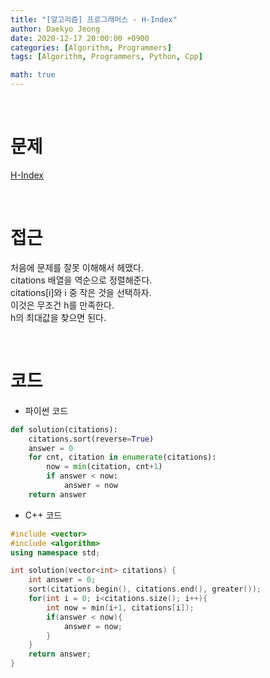 ```yaml
---
title: "[알고리즘] 프로그래머스 - H-Index"
author: Daekyo Jeong
date: 2020-12-17 20:00:00 +0900
categories: [Algorithm, Programmers]
tags: [Algorithm, Programmers, Python, Cpp]

math: true
---
```


<br/>

# **문제**


[H-Index](https://programmers.co.kr/learn/courses/30/lessons/42747)

<br/>

# **접근**  

처음에 문제를 잘못 이해해서 헤맸다.  
citations 배열을 역순으로 정렬해준다.  
citations[i]와 i 중 작은 것을 선택하자.  
이것은 무조건 h를 만족한다.    
h의 최대값을 찾으면 된다.   

<br/>

# **코드**


- 파이썬 코드   

```py
def solution(citations):
    citations.sort(reverse=True)
    answer = 0
    for cnt, citation in enumerate(citations):
        now = min(citation, cnt+1)
        if answer < now:
            answer = now
    return answer
```


- C++ 코드

```cpp
#include <vector>
#include <algorithm>
using namespace std;

int solution(vector<int> citations) {
    int answer = 0;
    sort(citations.begin(), citations.end(), greater());
    for(int i = 0; i<citations.size(); i++){
        int now = min(i+1, citations[i]);
        if(answer < now){
            answer = now;
        }
    }
    return answer;
}
```

<br/>
